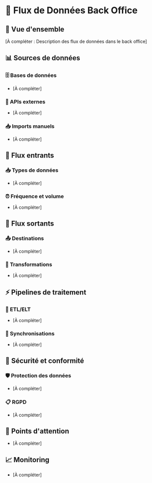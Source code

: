 # 🔄 Flux de Données Back Office

## 🎯 Vue d'ensemble

[À compléter : Description des flux de données dans le back office]

## 📊 Sources de données

### 🗄️ Bases de données
- [À compléter]

### 📡 APIs externes
- [À compléter]

### 📥 Imports manuels
- [À compléter]

## 🔄 Flux entrants

### 📥 Types de données
- [À compléter]

### ⏰ Fréquence et volume
- [À compléter]

## 🔄 Flux sortants

### 📤 Destinations
- [À compléter]

### 🔧 Transformations
- [À compléter]

## ⚡ Pipelines de traitement

### 🔧 ETL/ELT
- [À compléter]

### 🔄 Synchronisations
- [À compléter]

## 🔐 Sécurité et conformité

### 🛡️ Protection des données
- [À compléter]

### 📋 RGPD
- [À compléter]

## 🚨 Points d'attention
- [À compléter]

## 📈 Monitoring
- [À compléter] 